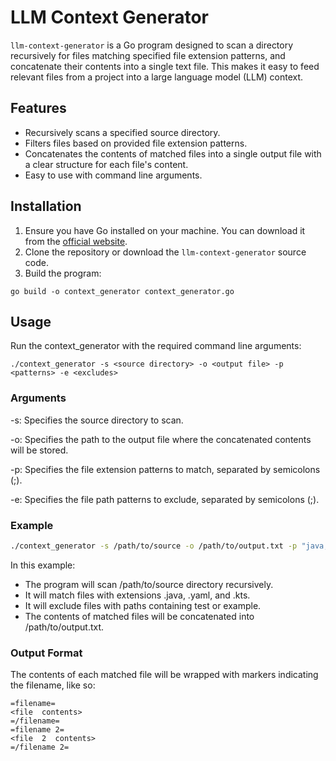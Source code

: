 
# LLM Context Generator

`llm-context-generator` is a Go program designed to scan a directory recursively for files matching specified file extension patterns, and concatenate their contents into a single text file. This makes it easy to feed relevant files from a project into a large language model (LLM) context.

## Features

- Recursively scans a specified source directory.
- Filters files based on provided file extension patterns.
- Concatenates the contents of matched files into a single output file with a clear structure for each file's content.
- Easy to use with command line arguments.

## Installation
1. Ensure you have Go installed on your machine. You can download it from the [official website](https://golang.org/dl/).
2. Clone the repository or download the `llm-context-generator` source code.
3. Build the program:

```ssh
go build -o context_generator context_generator.go
```

## Usage
Run the context_generator with the required command line arguments:

```ssh
./context_generator -s <source directory> -o <output file> -p <patterns> -e <excludes>
```

### Arguments

-s: Specifies the source directory to scan.

-o: Specifies the path to the output file where the concatenated contents will be stored.

-p: Specifies the file extension patterns to match, separated by semicolons (;).

-e: Specifies the file path patterns to exclude, separated by semicolons (;).

### Example

```sh
./context_generator -s /path/to/source -o /path/to/output.txt -p "java;yaml;kts" -e "test;example"
```
  
In this example:

* The program will scan /path/to/source directory recursively.
* It will match files with extensions .java, .yaml, and .kts.
* It will exclude files with paths containing test or example.
* The contents of matched files will be concatenated into /path/to/output.txt.
 

### Output Format

The contents of each matched file will be wrapped with markers indicating the filename, like so:
  
```
=filename=
<file  contents>
=/filename=
=filename 2=
<file  2  contents>
=/filename 2=
```

